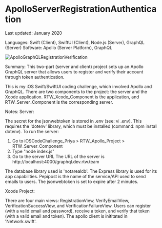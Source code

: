 # ApolloServerRegistrationAuthentication

Last updated: January 2020

Languages: Swift (Client), SwiftUI (Client), Node.js (Server), GraphQL (Server)
Software: Apollo (Server Platform), GraphQL

![ApolloGraphQLRegistrationVerification](https://user-images.githubusercontent.com/34993622/92330960-ceac2380-f027-11ea-992d-5e8009e4aedc.gif)

Summary: This two-part (server and client) project sets up an Apollo GraphQL server that allows users to register and verify their account through token authentication.


This is my iOS Swift/SwiftUI coding challenge, which involved Apollo and GraphQL.
There are two components to the project: the server and the Xcode application.
RTW_Xcode_Component is the application, and RTW_Server_Component is the
corresponding server.

Notes:
Server:

The secret for the jsonwebtoken is stored in .env (see: vi .env). This
requires the 'dotenv' library, which must be installed (command: npm install
dotenv).
To run the server:
1) Go to iOSCodeChallenge_Priya >
RTW_Apollo_Project >
RTW_Server_Component
2) Type "node index.js"
3) Go to the server URL
The URL of the server is http://localhost:4000/graphql.dev.rtw.team

The database library used is 'notarealdb'.
The Express library is used for its app capabilities.
Pepipost is the name of the service/API used to send emails to users.
The jsonwebtoken is set to expire after 2 minutes.

Xcode Project:

There are four main views: RegistrationView, VerifyEmailView,
VerificationSuccessView, and VerificationFailureView. Users can
register (with a valid email and password), receive a token,
and verify that token (with a valid email and token).
The apollo client is inititated in 'Network.swift'.





